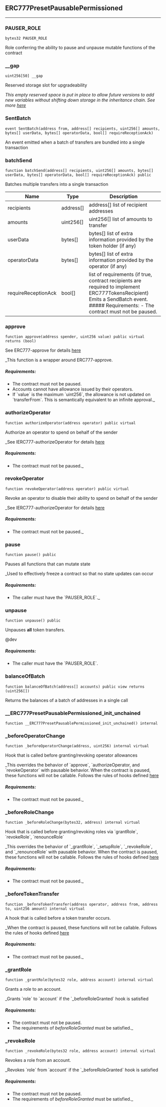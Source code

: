 ## ERC777PresetPausablePermissioned







---

### PAUSER_ROLE

```solidity
bytes32 PAUSER_ROLE
```

Role conferring the ability to pause and unpause mutable functions of the contract




### __gap

```solidity
uint256[50] __gap
```

Reserved storage slot for upgradeability

_This empty reserved space is put in place to allow future versions to add new variables without shifting
down storage in the inheritance chain. See more [here](
https://docs.openzeppelin.com/contracts/4.x/upgradeable#storage_gaps)_



### SentBatch

```solidity
event SentBatch(address from, address[] recipients, uint256[] amounts, bytes[] userData, bytes[] operatorData, bool[] requireReceptionAck)
```

An event emitted when a batch of transfers are bundled into a single transaction




### batchSend

```solidity
function batchSend(address[] recipients, uint256[] amounts, bytes[] userData, bytes[] operatorData, bool[] requireReceptionAck) public
```

Batches multiple transfers into a single transaction


| Name | Type | Description |
| ---- | ---- | ----------- |
| recipients | address[] | address[] list of recipient addresses |
| amounts | uint256[] | uint256[] list of amounts to transfer |
| userData | bytes[] | bytes[] list of extra information provided by the token holder (if any) |
| operatorData | bytes[] | bytes[] list of extra information provided by the operator (if any) |
| requireReceptionAck | bool[] | list of requirements (if true, contract recipients are required to implement ERC777TokensRecipient) Emits a SendBatch event. ##### Requirements: - The contract must not be paused. |


### approve

```solidity
function approve(address spender, uint256 value) public virtual returns (bool)
```

See ERC777-approve for details [here](
https://docs.openzeppelin.com/contracts/4.x/api/token/erc777#ERC777-approve-address-uint256-)

_This function is a wrapper around ERC777-approve.

##### Requirements:

- The contract must not be paused.
- Accounts cannot have allowance issued by their operators.
- If &#x60;value&#x60; is the maximum &#x60;uint256&#x60;, the allowance is not updated on &#x60;transferFrom&#x60;. This is semantically
equivalent to an infinite approval._



### authorizeOperator

```solidity
function authorizeOperator(address operator) public virtual
```

Authorize an operator to spend on behalf of the sender

_See IERC777-authorizeOperator for details [here](
https://docs.openzeppelin.com/contracts/4.x/api/token/erc777#IERC777-authorizeOperator-address-)

##### Requirements:

- The contract must not be paused._



### revokeOperator

```solidity
function revokeOperator(address operator) public virtual
```

Revoke an operator to disable their ability to spend on behalf of the sender

_See IERC777-authorizeOperator for details [here](
https://docs.openzeppelin.com/contracts/4.x/api/token/erc777#IERC777-authorizeOperator-address-)

##### Requirements:

- The contract must not be paused._



### pause

```solidity
function pause() public
```

Pauses all functions that can mutate state

_Used to effectively freeze a contract so that no state updates can occur

##### Requirements:

- The caller must have the &#x60;PAUSER_ROLE&#x60;._



### unpause

```solidity
function unpause() public
```

Unpauses **all** token transfers.

@dev

##### Requirements:

- The caller must have the &#x60;PAUSER_ROLE&#x60;.




### balanceOfBatch

```solidity
function balanceOfBatch(address[] accounts) public view returns (uint256[])
```

Returns the balances of a batch of addresses in a single call




### __ERC777PresetPausablePermissioned_init_unchained

```solidity
function __ERC777PresetPausablePermissioned_init_unchained() internal
```






### _beforeOperatorChange

```solidity
function _beforeOperatorChange(address, uint256) internal virtual
```

Hook that is called before granting/revoking operator allowances

_This overrides the behavior of &#x60;approve&#x60;, &#x60;authorizeOperator, and &#x60;revokeOperator&#x60; with pausable behavior.
When the contract is paused, these functions will not be callable. Follows the rules of hooks defined
[here](https://docs.openzeppelin.com/contracts/4.x/extending-contracts#rules_of_hooks)

##### Requirements:

- The contract must not be paused._



### _beforeRoleChange

```solidity
function _beforeRoleChange(bytes32, address) internal virtual
```

Hook that is called before granting/revoking roles via &#x60;grantRole&#x60;, &#x60;revokeRole&#x60;, &#x60;renounceRole&#x60;

_This overrides the behavior of &#x60;_grantRole&#x60;, &#x60;_setupRole&#x60;, &#x60;_revokeRole&#x60;, and &#x60;_renounceRole&#x60; with pausable
behavior. When the contract is paused, these functions will not be callable. Follows the rules of hooks
defined [here](https://docs.openzeppelin.com/contracts/4.x/extending-contracts#rules_of_hooks)

##### Requirements:

- The contract must not be paused._



### _beforeTokenTransfer

```solidity
function _beforeTokenTransfer(address operator, address from, address to, uint256 amount) internal virtual
```

A hook that is called before a token transfer occurs.

_When the contract is paused, these functions will not be callable. Follows the rules of hooks defined
[here](https://docs.openzeppelin.com/contracts/4.x/extending-contracts#rules_of_hooks)

##### Requirements:

- The contract must not be paused._



### _grantRole

```solidity
function _grantRole(bytes32 role, address account) internal virtual
```

Grants a role to an account.

_Grants &#x60;role&#x60; to &#x60;account&#x60; if the &#x60;_beforeRoleGranted&#x60; hook is satisfied

##### Requirements:

- The contract must not be paused.
- The requirements of _beforeRoleGranted_ must be satisfied._



### _revokeRole

```solidity
function _revokeRole(bytes32 role, address account) internal virtual
```

Revokes a role from an account.

_Revokes &#x60;role&#x60; from &#x60;account&#x60; if the &#x60;_beforeRoleGranted&#x60; hook is satisfied

##### Requirements:

- The contract must not be paused.
- The requirements of _beforeRoleGranted_ must be satisfied._





